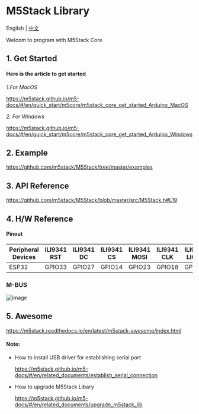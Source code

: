 # M5Stack Library

English | [中文](docs/getting_started_cn.md)

Welcom to program with M5Stack Core

## 1. Get Started

#### Here is the article to get started

*1.For MacOS*

https://m5stack.github.io/m5-docs/#/en/quick_start/m5core/m5stack_core_get_started_Arduino_MacOS

*2. For Windows*

https://m5stack.github.io/m5-docs/#/en/quick_start/m5core/m5stack_core_get_started_Arduino_Windows


## 2. Example

https://github.com/m5stack/M5Stack/tree/master/examples

## 3. API Reference

https://github.com/m5stack/M5Stack/blob/master/src/M5Stack.h#L19

## 4. H/W Reference

#### Pinout

Peripheral Devices | ILI9341 RST | ILI9341 DC | ILI9341 CS | ILI9341 MOSI | ILI9341 CLK | ILI9341 LIGHT | TFCARD MOSI | TFCARD MISO | TFCARD CLK | TFCARD CS | BUTTON A | BUTTON B | BUTTON C | SPEAKER | MPU9250 SDA | MPU9250 SCL | GROVE SDA | GROVE SCL
---|---|---|---|---|---|---|---|---|---|---|---|---|---|---|---|---|---|---
ESP32 | GPIO33 | GPIO27 | GPIO14 | GPIO23 | GPIO18 | GPIO32 | GPIO23 | GPIO19 | GPIO18 | GPIO4 | GPIO39 | GPIO38 | GPIO37 | GPIO25 | GPIO21 | GPIO22 | GPIO21 | GPIO22


### M-BUS
![image](docs/M-BUS.jpg)

## 5. Awesome

https://m5stack.readthedocs.io/en/latest/m5stack-awesome/index.html

#### Note:
* How to install USB driver for establishing serial port

  https://m5stack.github.io/m5-docs/#/en/related_documents/establish_serial_connection

* How to upgrade M5Stack Libary

  https://m5stack.github.io/m5-docs/#/en/related_documents/upgrade_m5stack_lib
